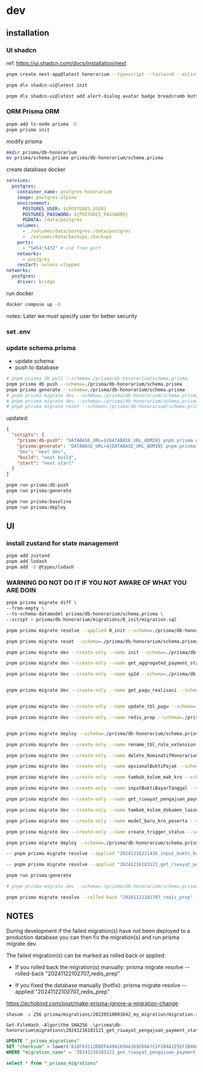 # dev

## installation

### UI shadcn

ref: <https://ui.shadcn.com/docs/installation/next>

```sh
pnpm create next-app@latest honorarium --typescript --tailwind --eslint

pnpm dlx shadcn-ui@latest init

pnpm dlx shadcn-ui@latest add alert-dialog avatar badge breadcrumb button calendar card checkbox collapsible dialog dropdown-menu form input label navigation-menu pagination popover progress scroll-area separator sheet skeleton sonner switch table @tanstack/react-table tabs textarea toast tooltip
```

### ORM Prisma ORM

```sh
pnpm add ts-node prisma -D
pnpm prisma init
```

modify prisma

```sh
mkdir prisma/db-honorarium
mv prisma/schema.prisma prisma/db-honorarium/schema.prisma
```

create database docker

```yml
services:
  postgres:
    container_name: postgres-honorarium
    image: postgres:alpine
    environment:
      POSTGRES_USER: ${POSTGRES_USER}
      POSTGRES_PASSWORD: ${POSTGRES_PASSWORD}
      PGDATA: /data/postgres
    volumes:
      - ./volumes/data/postgres:/data/postgres
      - ./volumes/data/backups:/backups
    ports:
      - "5454:5432" # use free port
    networks:
      - postgres
    restart: unless-stopped
networks:
  postgres:
    driver: bridge
```

run docker

```sh
docker compose up -d
```

notes:
Later we must specify user for better security

### set .env

### update schema.prisma

- update schema
- push to database

```sh
# pnpm prisma db pull --schema=./prisma/db-honorarium/schema.prisma
pnpm prisma db push --schema=./prisma/db-honorarium/schema.prisma
pnpm prisma generate --schema=./prisma/db-honorarium/schema.prisma
# pnpm prisma migrate dev --schema=./prisma/db-honorarium/schema.prisma
# pnpm prisma migrate dev --schema=./prisma/db-honorarium/schema.prisma --create-only
# pnpm prisma migrate reset --schema=./prisma/db-honorarium/schema.prisma
```

updated:

```json
{
  "scripts": {
    "prisma:db-push": "DATABASE_URL=${DATABASE_URL_ADMIN} pnpm prisma db push --schema=./prisma/db-honorarium/schema.prisma",
    "prisma:generate": "DATABASE_URL=${DATABASE_URL_ADMIN} pnpm prisma generate --schema=./prisma/db-honorarium/schema.prisma"
    "dev": "next dev",
    "build": "next build",
    "start": "next start"
  }
}
```

```sh
pnpm run prisma:db-push
pnpm run prisma:generate

```

```sh
pnpm run prisma:baseline
pnpm run prisma:deploy
```

## UI

### install zustand for state management

```sh
pnpm add zustand
pnpm add lodash
pnpm add -D @types/lodash
```

### WARNING DO NOT DO IT IF YOU NOT AWARE OF WHAT YOU ARE DOIN

```sh
pnpm prisma migrate diff \
--from-empty \
--to-schema-datamodel prisma/db-honorarium/schema.prisma \
--script > prisma/db-honorarium/migrations/0_init/migration.sql

pnpm prisma migrate resolve --applied 0_init --schema=./prisma/db-honorarium/schema.prisma
```

```sh
pnpm prisma migrate reset --schema=./prisma/db-honorarium/schema.prisma
```

```sh
pnpm prisma migrate dev --create-only --name init --schema=./prisma/db-honorarium/schema.prisma

pnpm prisma migrate dev --create-only --name get_aggregated_payment_status --schema=./prisma/db-honorarium/schema.prisma

pnpm prisma migrate dev --create-only --name sp2d --schema=./prisma/db-honorarium/schema.prisma


pnpm prisma migrate dev --create-only --name get_pagu_realisasi --schema=./prisma/db-honorarium/schema.prisma


pnpm prisma migrate dev --create-only --name update_tbl_pagu --schema=./prisma/db-honorarium/schema.prisma

pnpm prisma migrate dev --create-only --name redis_prep --schema=./prisma/db-honorarium/schema.prisma


pnpm prisma migrate deploy --schema=./prisma/db-honorarium/schema.prisma

pnpm prisma migrate dev --create-only --name rename_tbl_role_extension --schema=./prisma/db-honorarium/schema.prisma

pnpm prisma migrate dev --create-only --name delete_NominatifHonorarium --schema=./prisma/db-honorarium/schema.prisma

pnpm prisma migrate dev --create-only --name opsionalBuktiPajak --schema=./prisma/db-honorarium/schema.prisma

pnpm prisma migrate dev --create-only --name tambah_kolom_mak_kro --schema=./prisma/db-honorarium/schema.prisma

pnpm prisma migrate dev --create-only --name inputBuktiBayarTanggal --schema=./prisma/db-honorarium/schema.prisma

pnpm prisma migrate dev --create-only --name get_riwayat_pengajuan_payment_status --schema=./prisma/db-honorarium/schema.prisma

pnpm prisma migrate dev --create-only --name tambah_kolom_dokumen_lainnya --schema=./prisma/db-honorarium/schema.prisma

pnpm prisma migrate dev --create-only --name model_baru_kro_peserta --schema=./prisma/db-honorarium/schema.prisma

pnpm prisma migrate dev --create-only --name create_trigger_status --schema=./prisma/db-honorarium/schema.prisma

pnpm prisma migrate deploy --schema=./prisma/db-honorarium/schema.prisma

-- pnpm prisma migrate resolve --applied "20241216221436_input_bukti_bayar_tanggal" --schema=./prisma/db-honorarium/schema.prisma

-- pnpm prisma migrate resolve --applied "20241216183121_get_riwayat_pengajuan_payment_status" --schema=./prisma/db-honorarium/schema.prisma

pnpm run prisma:generate

# pnpm prisma migrate dev --schema=./prisma/db-honorarium/schema.prisma
```

```sh
pnpm prisma migrate resolve --rolled-back "20241122102707_redis_prep" --schema=./prisma/db-honorarium/schema.prisma
```

## NOTES

During development if the failed migration(s) have not been deployed to a production database you can then fix the migration(s) and run prisma migrate dev.

The failed migration(s) can be marked as rolled back or applied:

- If you rolled back the migration(s) manually:
  prisma migrate resolve --rolled-back "20241122102707_redis_prep"

- If you fixed the database manually (hotfix):
  prisma migrate resolve --applied "20241122102707_redis_prep"

<https://echobind.com/post/make-prisma-ignore-a-migration-change>

```sh
shasum -a 256 prisma/migrations/20220510001642_my_migration/migration.sql
```

```PS
Get-FileHash -Algorithm SHA256 .\prisma\db-honorarium\migrations\20241216183121_get_riwayat_pengajuan_payment_status\migration.sql
```

```sql
UPDATE "_prisma_migrations"
SET "checksum" = lower('610F83112DBEFA49A1694A369268A7C1F2B4A1E5EF1B40A8554834BDB7F1D2F6')
WHERE "migration_name" = '20241216183121_get_riwayat_pengajuan_payment_status'

select * from "_prisma_migrations"
```
